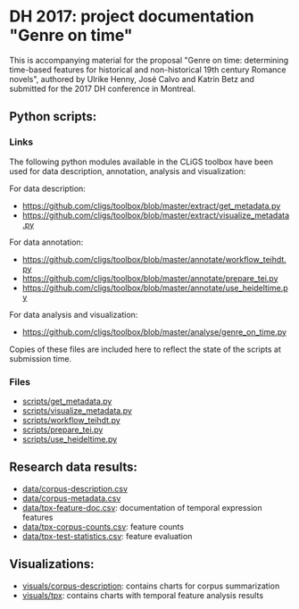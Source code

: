 DH 2017: project documentation "Genre on time"
==============================================

This is accompanying material for the proposal "Genre on time: determining time-based features for historical and non-historical 19th century Romance novels", authored by Ulrike Henny, José Calvo and Katrin Betz and submitted for the 2017 DH conference in Montreal.


## Python scripts:

### Links
The following python modules available in the CLiGS toolbox have been used for data description, annotation, analysis and visualization:

For data description:
* https://github.com/cligs/toolbox/blob/master/extract/get_metadata.py
* https://github.com/cligs/toolbox/blob/master/extract/visualize_metadata.py

For data annotation:
* https://github.com/cligs/toolbox/blob/master/annotate/workflow_teihdt.py
* https://github.com/cligs/toolbox/blob/master/annotate/prepare_tei.py
* https://github.com/cligs/toolbox/blob/master/annotate/use_heideltime.py

For data analysis and visualization:
* https://github.com/cligs/toolbox/blob/master/analyse/genre_on_time.py

Copies of these files are included here to reflect the state of the scripts at submission time.

### Files
* [scripts/get_metadata.py](scripts/get_metadata.py)
* [scripts/visualize_metadata.py](scripts/visualize_metadata.py)
* [scripts/workflow_teihdt.py](scripts/workflow_teihdt.py)
* [scripts/prepare_tei.py](scripts/prepare_tei.py)
* [scripts/use_heideltime.py](scripts/use_heideltime.py)

## Research data results:
* [data/corpus-description.csv](data/corpus-description.csv)
* [data/corpus-metadata.csv](data/corpus-metadata.csv)
* [data/tpx-feature-doc.csv](data/tpx-feature-doc.csv): documentation of temporal expression features
* [data/tpx-corpus-counts.csv](data/tpx-corpus-counts.csv): feature counts
* [data/tpx-test-statistics.csv](data/tpx-test-statistics.csv): feature evaluation

## Visualizations:
* [visuals/corpus-description](visuals/corpus-description): contains charts for corpus summarization
* [visuals/tpx](visuals/corpus-description): contains charts with temporal feature analysis results
